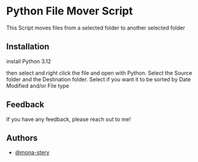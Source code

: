 
# Python File Mover Script

This Script moves files from a selected folder to another selected folder




## Installation

install Python 3.12

then select and right click the file and open with Python.
Select the Source folder and the Destination folder.
Select if you want it to be sorted by Date Modified and/or File type
    
## Feedback

If you have any feedback, please reach out to me!


## Authors

- [@mona-stery](https://github.com/Mona-stery)


